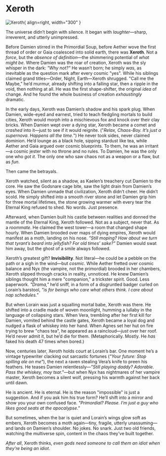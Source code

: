# Xeroth

![Xeroth](../assets/images/Xeroth.png){ align=right, width="300" }

The universe didn’t begin with silence. It began with *laughter*—sharp, irreverent, and utterly unimpressed.  

Before Damien stirred in the Primordial Soup, before Aether wove the first thread of order or Gaia coalesced into solid earth, there was **Xeroth**. Not a *force*, but the *absence of definition*—the shimmering potential of *what might be*. Where Damien was the roar of creation, Xeroth was the sly whisper in the dark: *"Why not?"* He wasn’t born; he simply *was*, as inevitable as the question mark after every cosmic "yes". While his siblings claimed grand titles—Order, Night, Earth—Xeroth shrugged. "Call me the Maybe," he’d murmur, already shifting into a falling star, then a ripple in the void, then nothing at all. He was the first shape-shifter, the original *idea* of change. And he found the whole business of creation *exhaustingly* dramatic.  

In the early days, Xeroth was Damien’s shadow and his spark plug. When Damien, wide-eyed and earnest, tried to teach fledgling mortals to build cities, Xeroth would morph into a mischievous fox and knock over their clay bricks. When Damien wept over a dying star, Xeroth became a comet and *crashed* into it—just to see if it would reignite. ("*Relax, Chaos-Boy. It’s just a supernova. Happens all the time.*") He never took sides, never claimed dominion. He’d lounge as a black hole, sipping stardust like tea, while Aether and Gaia argued over cosmic blueprints. To them, he was an irritant—a cosmic jester with no throne and no rules. To Damien, he was the only one who *got it*. The only one who saw chaos not as a weapon or a flaw, but as *fun*.  

Then came the betrayals.  

Xeroth watched, silent as a shadow, as Kaelen’s treachery cut Damien to the core. He saw the Godsnare cage bite, saw the light drain from Damien’s eyes. When Damien unmade that civilization, Xeroth didn’t cheer. He didn’t scold. He simply shifted into a smooth river stone and let Damien grip him for three mortal lifetimes, the stone growing warmer with every tear the Eternal King refused to shed. No words. Just presence.  

Afterward, when Damien built his castle between realities and donned the mantle of the Eternal King, Xeroth followed. Not as a subject, never that. As a *roommate*. He claimed the west tower—a room that changed shape hourly. When Damien brooded over maps of dying empires, Xeroth would manifest as a moth, landing on his nose. *"Still moping? How about we turn that tyrant’s beard into jellyfish? For old times’ sake?"* Damien would swat him away, but the ghost of a smile always followed.  

Xeroth’s greatest gift? **Invisibility**. Not literal—he could be a pebble on the path or a sigh in the wind—but *cosmic*. While Aether fretted over cosmic balance and Nyx (the vampire, not the primordial) brooded in her chambers, Xeroth slipped through cracks in reality, unnoticed. He knew Damien’s siblings thought him a mere "companion," a trickster spirit. Good. Less paperwork. *"Drama,"* he’d sniff, in a form of a disgruntled badger curled on Lorain’s barstool, *"is for beings who care what others think. I care about nap schedules."*  

But when Lorain was just a squalling mortal babe, Xeroth was there. He shifted into a cradle made of woven moonlight, humming a lullaby in the language of collapsing stars. When Vera, trembling after her first kill for Damien, vomited behind the castle gates, Xeroth became a loyal dog and nudged a flask of whiskey into her hand. When Agnes set her hut on fire trying to brew "chaos tea", he appeared as a raincloud—*just* over her roof. He’d never admit it, but he’d die for them. (Metaphorically. Mostly. He *has* faked his death 47 times when bored.)  

Now, centuries later, Xeroth holds court at Lorain’s bar. One moment he’s a vintage typewriter clacking out sarcastic fortunes (*"Your future: Stop spilling ale on me"*), the next a raven stealing Vera’s knife to preen his feathers. He teases Damien relentlessly—*"Still playing daddy? Adorable. Pass the whiskey, *moy tsar*."*—but when Nyx has nightmares of her vampire master, Xeroth becomes a silent wolf, pressing his warmth against her back until dawn.  

He is ancient. He is eternal. He is the reason "impossible" is just a suggestion. And if you ask him his true form? He’ll shift into a mirror and show you your own confused face. *"Primordial? Please. I’m just a guy who likes good seats at the apocalypse."*  

But sometimes, when the bar is quiet and Lorain’s wings glow soft as embers, Xeroth becomes a moth again—tiny, fragile, utterly unassuming—and lands on Damien’s shoulder. No jokes. No snark. Just two old friends, watching the multiverse spin, content in the chaos they’ve built together.  

*After all*, Xeroth thinks, *even gods need someone to call them an idiot when they’re being an idiot*.